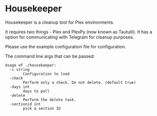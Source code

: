 # Housekeeper

Housekeeper is a cleanup tool for Plex environments. 

It requires two things - Plex and PlexPy (now known as Tautulli). It has a option for communicating with Telegram for cleanup purposes.

Please use the example configuration file for configuration.

The command line args that can be passed: 

```
Usage of ./housekeeper:
  -c string
        Configuration to load
  -check
        Perform only a check. Do not delete. (default true)
  -days int
        days to poll
  -delete
        Perform the delete task.
  -sectionid int
        pick a section ID
```
